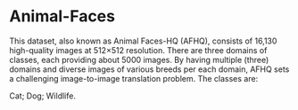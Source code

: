 # Animal-Faces

This dataset, also known as Animal Faces-HQ (AFHQ), consists of 16,130 high-quality images at 512×512 resolution.
There are three domains of classes, each providing about 5000 images. By having multiple (three) domains and diverse images of various breeds per each domain, AFHQ sets a challenging image-to-image translation problem. The classes are:

Cat;
Dog;
Wildlife.
